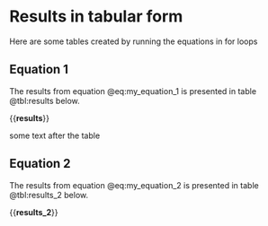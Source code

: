 # Results in tabular form

Here are some tables created by running the equations in for loops

## Equation 1

The results from equation @eq:my_equation_1 is presented in table @tbl:results below.


{{__results__}}


some text after the table

## Equation 2

The results from equation @eq:my_equation_2 is presented in table @tbl:results_2 below.


{{__results_2__}}

